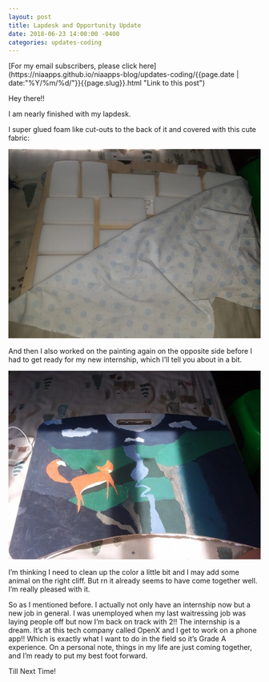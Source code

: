 ```yaml
---
layout: post
title: Lapdesk and Opportunity Update
date: 2018-06-23 14:00:00 -0400
categories: updates-coding
---
```

<!-- Need to copy/paste to each post: -->
<div class="feed" markdown="1">
 [For my email subscribers, please click here](https://niaapps.github.io/niaapps-blog/updates-coding/{{page.date | date:"%Y/%m/%d/"}}{{page.slug}}.html "Link to this post")
</div>

Hey there!!

I am nearly finished with my lapdesk.

I super glued foam like cut-outs to the back of it and covered with this cute fabric:

<div class="scale-img">
<img id="" src="/../../images/lp2.jpg" alt="back of my lapdesk">
</div>

And then I also worked on the painting again on the opposite side before I had to get ready for my new internship, which I’ll tell you about in a bit.

<div class="scale-img">
<img id="" src="/../../images/lp3.jpg" alt="paint progress of my lapdesk">
</div>

I’m thinking I need to clean up the color a little bit and I may add some animal on the right cliff. But rn it already seems to have come together well. I’m really pleased with it.

So as I mentioned before. I actually not only have an internship now but a new job in general. I was unemployed when my last waitressing job was laying people off but now I’m back on track with 2!! The internship is a dream. It’s at this tech company called OpenX and I get to work on a phone app!! Which is exactly what I want to do in the field so it’s Grade A experience. On a personal note, things in my life are just coming together, and I’m ready to put my best foot forward.

Till Next Time!
